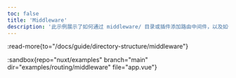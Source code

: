 ```yaml
---
toc: false
title: 'Middleware'
description: '此示例展示了如何通过 middleware/ 目录或插件添加路由中间件，以及如何全局或按页面使用它们。'
---
```


:read-more{to="/docs/guide/directory-structure/middleware"}

:sandbox{repo="nuxt/examples" branch="main" dir="examples/routing/middleware" file="app.vue"}

